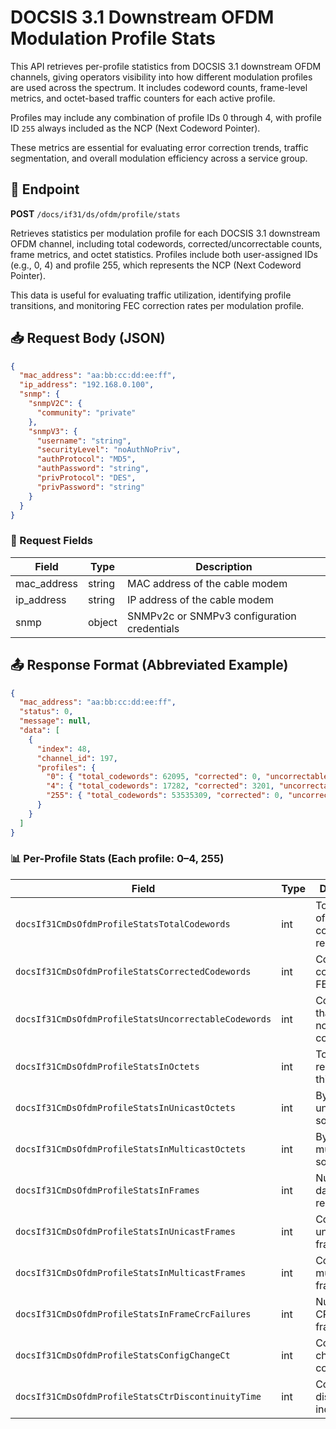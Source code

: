 # DOCSIS 3.1 Downstream OFDM Modulation Profile Stats

This API retrieves per-profile statistics from DOCSIS 3.1 downstream OFDM channels, giving operators visibility into how different modulation profiles are used across the spectrum. It includes codeword counts, frame-level metrics, and octet-based traffic counters for each active profile.

Profiles may include any combination of profile IDs 0 through 4, with profile ID `255` always included as the NCP (Next Codeword Pointer).

These metrics are essential for evaluating error correction trends, traffic segmentation, and overall modulation efficiency across a service group.

## 📡 Endpoint

**POST** `/docs/if31/ds/ofdm/profile/stats`

Retrieves statistics per modulation profile for each DOCSIS 3.1 downstream OFDM channel, including total codewords, corrected/uncorrectable counts, frame metrics, and octet statistics. Profiles include both user-assigned IDs (e.g., 0, 4) and profile 255, which represents the NCP (Next Codeword Pointer).

This data is useful for evaluating traffic utilization, identifying profile transitions, and monitoring FEC correction rates per modulation profile.

## 📥 Request Body (JSON)

```json
{
  "mac_address": "aa:bb:cc:dd:ee:ff",
  "ip_address": "192.168.0.100",
  "snmp": {
    "snmpV2C": {
      "community": "private"
    },
    "snmpV3": {
      "username": "string",
      "securityLevel": "noAuthNoPriv",
      "authProtocol": "MD5",
      "authPassword": "string",
      "privProtocol": "DES",
      "privPassword": "string"
    }
  }
}
```

### 🔑 Request Fields

| Field        | Type   | Description                                 |
| ------------ | ------ | ------------------------------------------- |
| mac\_address | string | MAC address of the cable modem              |
| ip\_address  | string | IP address of the cable modem               |
| snmp         | object | SNMPv2c or SNMPv3 configuration credentials |


## 📤 Response Format (Abbreviated Example)

```json
{
  "mac_address": "aa:bb:cc:dd:ee:ff",
  "status": 0,
  "message": null,
  "data": [
    {
      "index": 48,
      "channel_id": 197,
      "profiles": {
        "0": { "total_codewords": 62095, "corrected": 0, "uncorrectable": 0 },
        "4": { "total_codewords": 17282, "corrected": 3201, "uncorrectable": 0 },
        "255": { "total_codewords": 53535309, "corrected": 0, "uncorrectable": 0 }
      }
    }
  ]
}
```

### 📊 Per-Profile Stats (Each profile: 0–4, 255)

| Field                                                | Type | Description                           |
| ---------------------------------------------------- | ---- | ------------------------------------- |
| `docsIf31CmDsOfdmProfileStatsTotalCodewords`         | int  | Total number of codewords received    |
| `docsIf31CmDsOfdmProfileStatsCorrectedCodewords`     | int  | Codewords corrected via FEC           |
| `docsIf31CmDsOfdmProfileStatsUncorrectableCodewords` | int  | Codewords that could not be corrected |
| `docsIf31CmDsOfdmProfileStatsInOctets`               | int  | Total bytes received for this profile |
| `docsIf31CmDsOfdmProfileStatsInUnicastOctets`        | int  | Bytes from unicast sources            |
| `docsIf31CmDsOfdmProfileStatsInMulticastOctets`      | int  | Bytes from multicast sources          |
| `docsIf31CmDsOfdmProfileStatsInFrames`               | int  | Number of data frames received        |
| `docsIf31CmDsOfdmProfileStatsInUnicastFrames`        | int  | Count of unicast frames               |
| `docsIf31CmDsOfdmProfileStatsInMulticastFrames`      | int  | Count of multicast frames             |
| `docsIf31CmDsOfdmProfileStatsInFrameCrcFailures`     | int  | Number of CRC-failed frames           |
| `docsIf31CmDsOfdmProfileStatsConfigChangeCt`         | int  | Configuration change counter          |
| `docsIf31CmDsOfdmProfileStatsCtrDiscontinuityTime`   | int  | Counter discontinuity indicator       |
